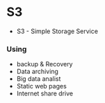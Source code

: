  # S3 
 
 - S3 - Simple Storage Service
 
 ### Using
 
 - backup & Recovery
 - Data archiving
 - Big data analist
 - Static web pages
 - Internet share drive

